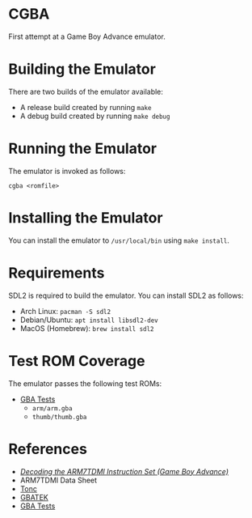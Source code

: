 # CGBA
First attempt at a Game Boy Advance emulator.

# Building the Emulator
There are two builds of the emulator available:
* A release build created by running `make`
* A debug build created by running `make debug`

# Running the Emulator
The emulator is invoked as follows:

    cgba <romfile>

# Installing the Emulator
You can install the emulator to `/usr/local/bin` using
`make install`.

# Requirements
SDL2 is required to build the emulator. You can
install SDL2 as follows:
* Arch Linux: `pacman -S sdl2`
* Debian/Ubuntu: `apt install libsdl2-dev`
* MacOS (Homebrew): `brew install sdl2`

# Test ROM Coverage
The emulator passes the following test ROMs:
* [GBA Tests](https://github.com/jsmolka/gba-tests)
    * `arm/arm.gba`
    * `thumb/thumb.gba`

# References
* [*Decoding the ARM7TDMI Instruction Set (Game Boy Advance)*](https://www.gregorygaines.com/blog/decoding-the-arm7tdmi-instruction-set-game-boy-advance/)
* ARM7TDMI Data Sheet
* [Tonc](https://www.coranac.com/tonc/text/toc.htm)
* [GBATEK](http://problemkaputt.de/gbatek.htm)
* [GBA Tests](https://github.com/jsmolka/gba-tests)
